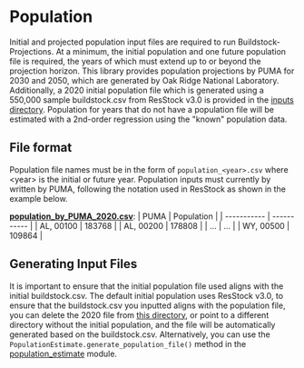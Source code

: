 # Population
Initial and projected population input files are required to run Buildstock-Projections. At a minimum, the initial population and one future population file is required, the years of which must extend up to or beyond the projection horizon. This library provides population projections by PUMA for 2030 and 2050, which are generated by Oak Ridge National Laboratory. Additionally, a 2020 initial population file which is generated using a 550,000 sample buildstock.csv from ResStock v3.0 is provided in the [inputs directory](https://github.com/NREL/buildstock-projections/tree/main/resources/inputs/population). Population for years that do not have a population file will be estimated with a 2nd-order regression using the "known" population data.
## File format
Population file names must be in the form of `population_<year>.csv` where \<year\> is the initial or future year. Population inputs must currently by written by PUMA, following the notation used in ResStock as shown in the example below.

[**population_by_PUMA_2020.csv**](https://github.com/NREL/buildstock-projections/blob/main/resources/inputs/population/population_by_PUMA_2020.csv):
| PUMA        | Population  |
| ----------- | ----------- |
| AL, 00100  | 183768       |
| AL, 00200 | 178808        |
| ...         | ...         |
| WY, 00500 | 109864        |

## Generating Input Files
It is important to ensure that the initial population file used aligns with the initial buildstock.csv. The default initial population uses ResStock v3.0, to ensure that the buildstock.csv you inputted aligns with the population file, you can delete the 2020 file from [this directory](https://github.com/NREL/buildstock-projections/tree/main/resources/inputs/population), or point to a different directory without the initial population, and the file will be automatically generated based on the buildstock.csv. Alternatively, you can use the `PopulationEstimate.generate_population_file()` method in the [population_estimate](https://github.com/NREL/buildstock-projections/blob/main/buildstockprojections/population_estimate.py) module. 


